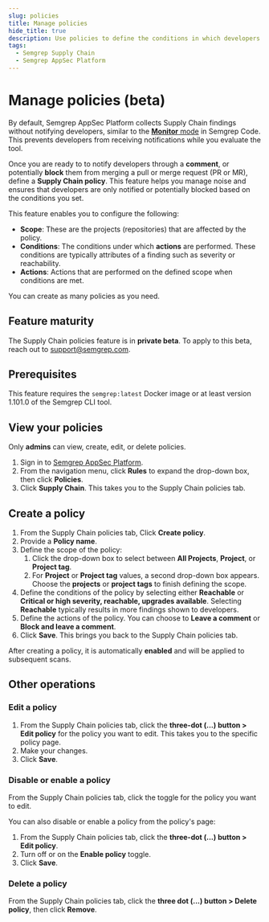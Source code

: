 ```yaml
---
slug: policies
title: Manage policies
hide_title: true
description: Use policies to define the conditions in which developers are notified of a finding or potentially blocked from merging their PR or MR.
tags:
  - Semgrep Supply Chain
  - Semgrep AppSec Platform
---
```


# Manage policies (beta)

By default, Semgrep AppSec Platform collects Supply Chain findings without notifying developers, similar to the [**Monitor** mode](/semgrep-code/policies#block-a-pr-or-mr-through-rule-modes) in Semgrep Code. This prevents developers from receiving notifications while you evaluate the tool.

Once you are ready to to notify developers through a **comment**, or potentially **block** them from merging a pull or merge request (PR or MR), define a **Supply Chain policy**. This feature helps you manage noise and ensures that developers are only notified or potentially blocked based on the conditions you set.

This feature enables you to configure the following:

- **Scope**: These are the projects (repositories) that are affected by the policy.
- **Conditions**: The conditions under which **actions** are performed. These conditions are typically attributes of a finding such as severity or reachability. 
- **Actions**: Actions that are performed on the defined scope when conditions are met.

You can create as many policies as you need.

## Feature maturity

The Supply Chain policies feature is in **private beta**. To apply to this beta, reach out to [<i class="fa-regular fa-envelope"></i> support@semgrep.com](mailto:support@semgrep.com).

## Prerequisites

This feature requires the `semgrep:latest` Docker image or at least version 1.101.0 of the Semgrep CLI tool.

## View your policies

Only **admins** can view, create, edit, or delete policies.

1. Sign in to [<i class="fas fa-external-link fa-xs"></i> Semgrep AppSec Platform](https://semgrep.dev/login).
1. From the navigation menu, click **Rules** to expand the drop-down box, then click **Policies**.
1. Click **Supply Chain**. This takes you to the Supply Chain policies tab.

## Create a policy

1. From the Supply Chain policies tab, Click **Create policy**.
1. Provide a **Policy name**.
1. Define the scope of the policy:
    1. Click the drop-down box to select between **All Projects**, **Project**, or **Project tag**.
    1. For **Project** or **Project tag** values, a second drop-down box appears. Choose the **projects** or **project tags** to finish defining the scope.
1. Define the conditions of the policy by selecting either **Reachable** or **Critical or high severity, reachable, upgrades available**. Selecting **Reachable** typically results in more findings shown to developers.
1. Define the actions of the policy. You can choose to **Leave a comment** or **Block and leave a comment**.
1. Click **Save**. This brings you back to the Supply Chain policies tab.

After creating a policy, it is automatically **enabled** and will be applied to subsequent scans.

## Other operations

### Edit a policy

1. From the Supply Chain policies tab, click the **three-dot (...) button > Edit policy** for the policy you want to edit. This takes you to the specific policy page.
1. Make your changes.
1. Click **Save**.

### Disable or enable a policy

From the Supply Chain policies tab, click the toggle for the policy you want to edit.

You can also disable or enable a policy from the policy's page:

1. From the Supply Chain policies tab, click the **three-dot (...) button > Edit policy**.
1. Turn off or on the **Enable policy** toggle.
1. Click **Save**.

### Delete a policy

From the Supply Chain policies tab, click the **three dot (...) button > Delete policy**, then click **Remove**.
